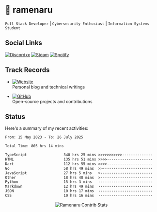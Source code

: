 # 🍜 ramenaru

`Full Stack Developer` | `Cybersecurity Enthusiast` | `Information Systems Student`

## Social Links
[![Discordxx](https://img.shields.io/badge/Discord-7289da?style=flat&logo=discord&logoColor=white)](https://discordapp.com/users/503291004200157185)
[![Steam](https://img.shields.io/badge/Steam-1b2838?style=flat&logo=steam&logoColor=white)](https://steamcommunity.com/id/ramenaru)
[![Spotify](https://img.shields.io/badge/Spotify-1ED760?logo=spotify&logoColor=white)](https://open.spotify.com/user/zehfiusachi8zilte5bqkjl2l)

## Track Records
- [![Website](https://img.shields.io/badge/Websites-FF7139?style=for-the-badge&logo=ghost&logoColor=white)](https://ramenaru.me)  
  Personal blog and technical writings

- [![GitHub](https://img.shields.io/badge/Github_Projects-181717?style=for-the-badge&logo=github&logoColor=white)](https://github.com/ramenaru)  
  Open-source projects and contributions

## Status

Here's a summary of my recent activities:

<!--START_SECTION:waka-->

```txt
From: 15 May 2023 - To: 26 July 2025

Total Time: 805 hrs 14 mins

TypeScript                 340 hrs 25 mins >>>>>>>>>>>--------------   42.28 %
HTML                       135 hrs 51 mins >>>>---------------------   16.87 %
Dart                       112 hrs 55 mins >>>>---------------------   14.02 %
Go                         58 hrs 49 mins  >>-----------------------   07.30 %
JavaScript                 27 hrs 5 mins   >------------------------   03.37 %
Other                      18 hrs 48 mins  >------------------------   02.34 %
Python                     15 hrs 3 mins   -------------------------   01.87 %
Markdown                   12 hrs 49 mins  -------------------------   01.59 %
JSON                       10 hrs 17 mins  -------------------------   01.28 %
CSS                        10 hrs 16 mins  -------------------------   01.28 %
```

<!--END_SECTION:waka-->

<div style="text-align: center;">
   <img align="center" src="https://github-readme-streak-stats.herokuapp.com/?user=Ramenaru&theme=dark&card_width=520" alt="Ramenaru Contrib Stats" />
</div>

